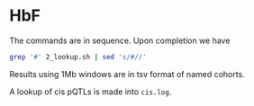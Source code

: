 # HbF

The commands are in sequence. Upon completion we have
```bash
grep '#' 2_lookup.sh | sed 's/#//'
```
Results using 1Mb windows are in tsv format of named cohorts.

A lookup of cis pQTLs is made into `cis.log`.

